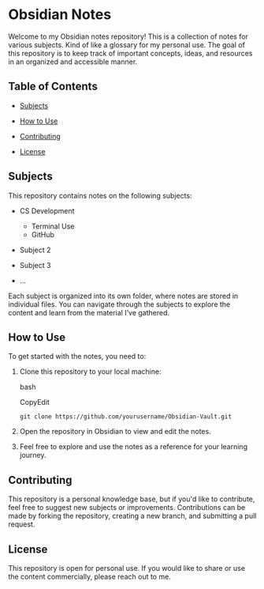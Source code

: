 # Obsidian Notes

Welcome to my Obsidian notes repository! This is a collection of notes for various subjects. Kind of like a glossary for my personal use. The goal of this repository is to keep track of important concepts, ideas, and resources in an organized and accessible manner.

## Table of Contents

- [Subjects](#subjects)
    
- [How to Use](#how-to-use)
    
- [Contributing](#contributing)
    
- [License](#license)
    

## Subjects

This repository contains notes on the following subjects:

- CS Development
	- Terminal Use
	- GitHub
    
- Subject 2
    
- Subject 3
    
- ...
    

Each subject is organized into its own folder, where notes are stored in individual files. You can navigate through the subjects to explore the content and learn from the material I’ve gathered.

## How to Use

To get started with the notes, you need to:

1. Clone this repository to your local machine:
    
    bash
    
    CopyEdit
    
    `git clone https://github.com/yourusername/Obsidian-Vault.git`
    
2. Open the repository in Obsidian to view and edit the notes.
    
3. Feel free to explore and use the notes as a reference for your learning journey.
    

## Contributing

This repository is a personal knowledge base, but if you'd like to contribute, feel free to suggest new subjects or improvements. Contributions can be made by forking the repository, creating a new branch, and submitting a pull request.

## License

This repository is open for personal use. If you would like to share or use the content commercially, please reach out to me.